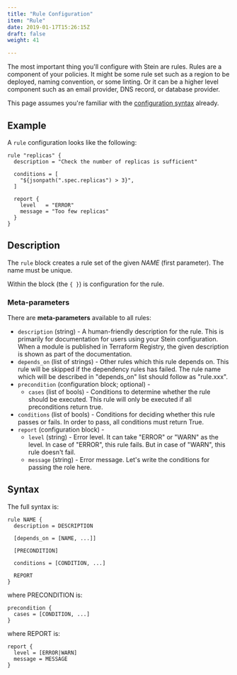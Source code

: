 ```yaml
---
title: "Rule Configuration"
item: "Rule"
date: 2019-01-17T15:26:15Z
draft: false
weight: 41

---
```


The most important thing you'll configure with Stein are rules. Rules are a component of your policies. It might be some rule set such as a region to be deployed, naming convention, or some linting. Or it can be a higher level component such as an email provider, DNS record, or database provider.

This page assumes you're familiar with the [configuration syntax]() already.

## Example

A `rule` configuration looks like the following:

```hcl
rule "replicas" {
  description = "Check the number of replicas is sufficient"

  conditions = [
    "${jsonpath(".spec.replicas") > 3}",
  ]

  report {
    level   = "ERROR"
    message = "Too few replicas"
  }
}
```

## Description

The `rule` block creates a rule set of the given *NAME* (first parameter). The name must be unique.

Within the block (the `{ }`) is configuration for the rule.

### Meta-parameters

There are **meta-parameters** available to all rules:

- `description` (string) - A human-friendly description for the rule. This is primarily for documentation for users using your Stein configuration. When a module is published in Terraform Registry, the given description is shown as part of the documentation.
- `depends_on` (list of strings) - Other rules which this rule depends on. This rule will be skipped if the dependency rules has failed. The rule name which will be described in "depends_on" list should follow as "rule.xxx".
- `precondition` (configuration block; optional) -
    - `cases` (list of bools) - Conditions to determine whether the rule should be executed. This rule will only be executed if all preconditions return true.
- `conditions` (list of bools) - Conditions for deciding whether this rule passes or fails. In order to pass, all conditions must return True.
- `report` (configuration block) -
    - `level` (string) - Error level. It can take "ERROR" or "WARN" as the level. In case of "ERROR", this rule fails. But in case of "WARN", this rule doesn't fail.
    - `message` (string) - Error message. Let's write the conditions for passing the role here.

## Syntax

The full syntax is:

```hcl
rule NAME {
  description = DESCRIPTION

  [depends_on = [NAME, ...]]

  [PRECONDITION]

  conditions = [CONDITION, ...]

  REPORT
}
```

where PRECONDITION is:

```hcl
precondition {
  cases = [CONDITION, ...]
}
```

where REPORT is:

```hcl
report {
  level = [ERROR|WARN]
  message = MESSAGE
}
```
